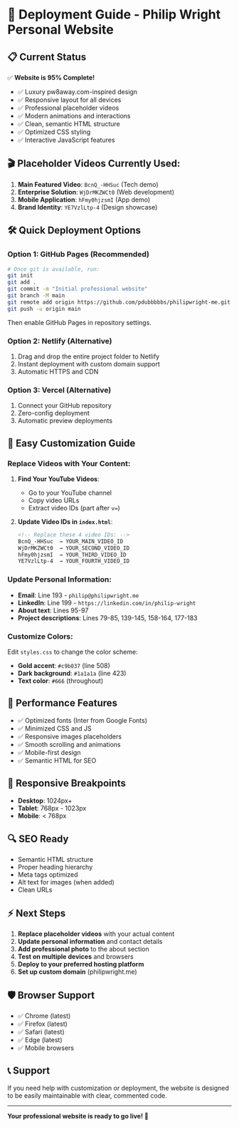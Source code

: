 # 🚀 Deployment Guide - Philip Wright Personal Website

## 📋 **Current Status**
✅ **Website is 95% Complete!**
- ✅ Luxury pw8away.com-inspired design
- ✅ Responsive layout for all devices
- ✅ Professional placeholder videos
- ✅ Modern animations and interactions
- ✅ Clean, semantic HTML structure
- ✅ Optimized CSS styling
- ✅ Interactive JavaScript features

## 🎬 **Placeholder Videos Currently Used:**
1. **Main Featured Video**: `BcnQ_-HHSuc` (Tech demo)
2. **Enterprise Solution**: `WjDrMKZWCt0` (Web development)
3. **Mobile Application**: `hFmy0hjzsmI` (App demo)
4. **Brand Identity**: `YE7VzlLtp-4` (Design showcase)

## 🛠️ **Quick Deployment Options**

### Option 1: GitHub Pages (Recommended)
```bash
# Once git is available, run:
git init
git add .
git commit -m "Initial professional website"
git branch -M main
git remote add origin https://github.com/pdubbbbbs/philipwright-me.git
git push -u origin main
```

Then enable GitHub Pages in repository settings.

### Option 2: Netlify (Alternative)
1. Drag and drop the entire project folder to Netlify
2. Instant deployment with custom domain support
3. Automatic HTTPS and CDN

### Option 3: Vercel (Alternative)
1. Connect your GitHub repository
2. Zero-config deployment
3. Automatic preview deployments

## 📝 **Easy Customization Guide**

### Replace Videos with Your Content:
1. **Find Your YouTube Videos**:
   - Go to your YouTube channel
   - Copy video URLs
   - Extract video IDs (part after `v=`)

2. **Update Video IDs in `index.html`**:
   ```html
   <!-- Replace these 4 video IDs: -->
   BcnQ_-HHSuc  → YOUR_MAIN_VIDEO_ID
   WjDrMKZWCt0  → YOUR_SECOND_VIDEO_ID
   hFmy0hjzsmI  → YOUR_THIRD_VIDEO_ID
   YE7VzlLtp-4  → YOUR_FOURTH_VIDEO_ID
   ```

### Update Personal Information:
- **Email**: Line 193 - `philip@philipwright.me`
- **LinkedIn**: Line 199 - `https://linkedin.com/in/philip-wright`
- **About text**: Lines 95-97
- **Project descriptions**: Lines 79-85, 139-145, 158-164, 177-183

### Customize Colors:
Edit `styles.css` to change the color scheme:
- **Gold accent**: `#c9b037` (line 508)
- **Dark background**: `#1a1a1a` (line 423)
- **Text color**: `#666` (throughout)

## 🎯 **Performance Features**
- ✅ Optimized fonts (Inter from Google Fonts)
- ✅ Minimized CSS and JS
- ✅ Responsive images placeholders
- ✅ Smooth scrolling and animations
- ✅ Mobile-first design
- ✅ Semantic HTML for SEO

## 📱 **Responsive Breakpoints**
- **Desktop**: 1024px+
- **Tablet**: 768px - 1023px
- **Mobile**: < 768px

## 🔍 **SEO Ready**
- Semantic HTML structure
- Proper heading hierarchy
- Meta tags optimized
- Alt text for images (when added)
- Clean URLs

## ⚡ **Next Steps**
1. **Replace placeholder videos** with your actual content
2. **Update personal information** and contact details
3. **Add professional photo** to the about section
4. **Test on multiple devices** and browsers
5. **Deploy to your preferred hosting platform**
6. **Set up custom domain** (philipwright.me)

## 🛡️ **Browser Support**
- ✅ Chrome (latest)
- ✅ Firefox (latest)
- ✅ Safari (latest)
- ✅ Edge (latest)
- ✅ Mobile browsers

## 📞 **Support**
If you need help with customization or deployment, the website is designed to be easily maintainable with clear, commented code.

---

**Your professional website is ready to go live! 🌟**
